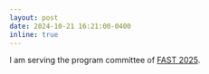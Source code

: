 ```yaml
---
layout: post
date: 2024-10-21 16:21:00-0400
inline: true
---
```


I am serving the program committee of [FAST 2025](https://www.usenix.org/conference/fast25).
